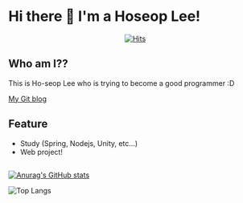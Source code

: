 # Hi there 👋 I'm a Hoseop Lee!

<div align=center>
  
  [![Hits](https://hits.seeyoufarm.com/api/count/incr/badge.svg?url=https%3A%2F%2Fgithub.com%2Ffpem123&count_bg=%2379C83D&title_bg=%23555555&icon=&icon_color=%23E7E7E7&title=hits&edge_flat=false)](https://hits.seeyoufarm.com)
  
</div>

## Who am I??

This is Ho-seop Lee who is trying to become a good programmer :D

[My Git blog](https://fpem123.github.io/)

## Feature

- Study (Spring, Nodejs, Unity, etc...)
- Web project!


##

[![Anurag's GitHub stats](https://github-readme-stats.vercel.app/api?username=fpem123&theme=tokyonight)](https://github.com/anuraghazra/github-readme-stats)

![Top Langs](https://github-readme-stats.vercel.app/api/top-langs/?username=fpem123&langs_count=10&layout=compact&theme=tokyonight)
